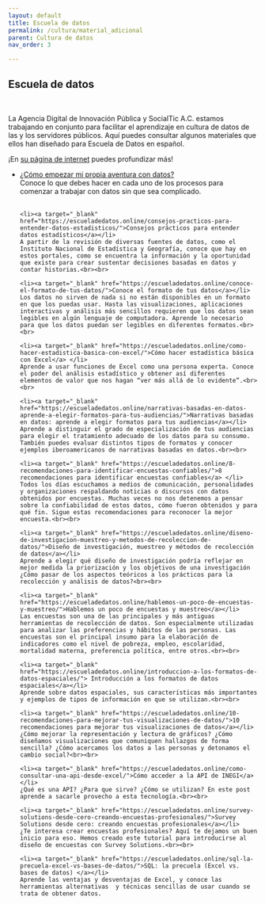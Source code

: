 ```yaml
---
layout: default
title: Escuela de datos
permalink: /cultura/material_adicional
parent: Cultura de datos
nav_order: 3

---
```

<div class="nonfooter">
<h2>Escuela de datos</h2>
<br>
<p>La Agencia Digital de Innovación Pública y SocialTic A.C. estamos trabajando en conjunto para facilitar el aprendizaje en cultura de datos de las y los servidores públicos. Aquí puedes consultar algunos materiales que ellos han diseñado para Escuela de Datos en español.</p>

<p>¡En <a target="_blank" href=" https://socialtic.org/">su página de internet</a> puedes profundizar más!</p>

<ul>
    <li><a target="_blank" href="https://escueladedatos.online/como-empezar-mi-propia-aventura-con-datos/">¿Cómo empezar mi propia aventura con datos?</a> </li>
    Conoce lo que debes hacer en cada uno de los procesos para comenzar a trabajar con datos sin que sea complicado.<br><br>

    <li><a target="_blank" href="https://escueladedatos.online/consejos-practicos-para-entender-datos-estadisticos/">Consejos prácticos para entender datos estadísticos</a></li>
    A partir de la revisión de diversas fuentes de datos, como el Instituto Nacional de Estadística y Geografía, conoce que hay en estos portales, como se encuentra la información y la oportunidad que existe para crear sustentar decisiones basadas en datos y contar historias.<br><br>

    <li><a target="_blank" href="https://escueladedatos.online/conoce-el-formato-de-tus-datos/">Conoce el formato de tus datos</a></li>
    Los datos no sirven de nada si no están disponibles en un formato en que los puedas usar. Hasta las visualizaciones, aplicaciones interactivas y análisis más sencillos requieren que los datos sean legibles en algún lenguaje de computadora. Aprende lo necesario para que los datos puedan ser legibles en diferentes formatos.<br><br>

    <li><a target="_blank" href="https://escueladedatos.online/como-hacer-estadistica-basica-con-excel/">Cómo hacer estadística básica con Excel</a> </li>
    Aprende a usar funciones de Excel como una persona experta. Conoce el poder del análisis estadístico y obtener así diferentes elementos de valor que nos hagan “ver más allá de lo evidente”.<br><br>

    <li><a target="_blank" href="https://escueladedatos.online/narrativas-basadas-en-datos-aprende-a-elegir-formatos-para-tus-audiencias/">Narrativas basadas en datos: aprende a elegir formatos para tus audiencias</a></li>
    Aprende a distinguir el grado de especialización de tus audiencias para elegir el tratamiento adecuado de los datos para su consumo. También puedes evaluar distintos tipos de formatos y conocer ejemplos iberoamericanos de narrativas basadas en datos.<br><br>

    <li><a target="_blank" href="https://escueladedatos.online/8-recomendaciones-para-identificar-encuestas-confiables/">8 recomendaciones para identificar encuestas confiables</a> </li>
    Todos los días escuchamos a medios de comunicación, personalidades y organizaciones respaldando noticias o discursos con datos obtenidos por encuestas. Muchas veces no nos detenemos a pensar sobre la confiabilidad de estos datos, cómo fueron obtenidos y para qué fin. Sigue estas recomendaciones para reconocer la mejor encuesta.<br><br>

    <li><a target="_blank" href="https://escueladedatos.online/diseno-de-investigacion-muestreo-y-metodos-de-recoleccion-de-datos/">Diseño de investigación, muestreo y métodos de recolección de datos</a></li>
    Aprende a elegir qué diseño de investigación podría reflejar en mejor medida la priorización y los objetivos de una investigación ¿Cómo pasar de los aspectos teóricos a los prácticos para la recolección y análisis de datos?<br><br>

    <li><a target="_blank" href="https://escueladedatos.online/hablemos-un-poco-de-encuestas-y-muestreo/">Hablemos un poco de encuestas y muestreo</a></li>
    Las encuestas son una de las principales y más antiguas herramientas de recolección de datos. Son especialmente utilizadas para analizar las preferencias y hábitos de las personas. Las encuestas son el principal insumo para la elaboración de indicadores como el nivel de pobreza, empleo, escolaridad, mortalidad materna, preferencia política, entre otros.<br><br>

    <li><a target="_blank" href="https://escueladedatos.online/introduccion-a-los-formatos-de-datos-espaciales/"> Introducción a los formatos de datos espaciales</a></li>
    Aprende sobre datos espaciales, sus características más importantes y ejemplos de tipos de información en que se utilizan.<br><br>

    <li><a target="_blank" href="https://escueladedatos.online/10-recomendaciones-para-mejorar-tus-visualizaciones-de-datos/">10 recomendaciones para mejorar tus visualizaciones de datos</a></li>
    ¿Cómo mejorar la representación y lectura de gráficos? ¿Cómo diseñamos visualizaciones que comuniquen hallazgos de forma sencilla? ¿Cómo acercamos los datos a las personas y detonamos el cambio social?<br><br>

    <li><a target="_blank" href="https://escueladedatos.online/como-consultar-una-api-desde-excel/">Cómo acceder a la API de INEGI</a> </li>
    ¿Qué es una API? ¿Para que sirve? ¿Cómo se utilizan? En este post aprende a sacarle provecho a esta tecnología.<br><br>

    <li><a target="_blank" href="https://escueladedatos.online/survey-solutions-desde-cero-creando-encuestas-profesionales/">Survey Solutions desde cero: creando encuestas profesionales</a></li>
    ¿Te interesa crear encuestas profesionales? Aquí te dejamos un buen inicio para eso. Hemos creado este tutorial para introducirse al diseño de encuestas con Survey Solutions.<br><br>

    <li><a target="_blank" href="https://escueladedatos.online/sql-la-precuela-excel-vs-bases-de-datos/">SQL: la precuela (Excel vs. bases de datos) </a></li>
    Aprende las ventajas y desventajas de Excel, y conoce las herramientas alternativas  y técnicas sencillas de usar cuando se trata de obtener datos.
   </ul>



</div>
